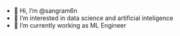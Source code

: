 - 👋 Hi, I’m @sangram6n
- 👀 I’m interested in data science and artificial inteligence
- 🌱 I’m currently working as ML Engineer


<!---
sangram6n/sangram6n is a ✨ special ✨ repository because its `README.md` (this file) appears on your GitHub profile.
You can click the Preview link to take a look at your changes.
--->
